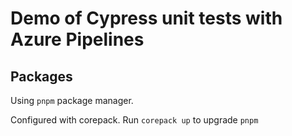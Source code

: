 # Demo of Cypress unit tests with Azure Pipelines

## Packages

Using `pnpm` package manager.

Configured with corepack. Run `corepack up` to upgrade `pnpm`

